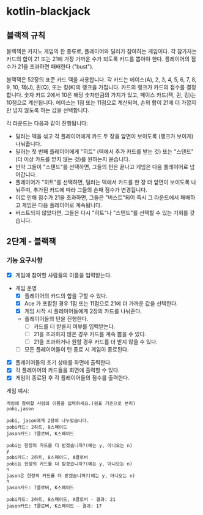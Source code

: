 # kotlin-blackjack

## 블랙잭 규칙

블랙잭은 카지노 게임의 한 종류로, 플레이어와 딜러가 참여하는 게임이다. 각 참가자는 카드의 합이 21 또는 21에 가장 가까운 수가 되도록 카드를 뽑아야 한다.
플레이어의 점수가 21을 초과하면 패배한다 ("bust").

블랙잭은 52장의 표준 카드 덱을 사용합니다. 각 카드는 에이스(A), 2, 3, 4, 5, 6, 7, 8, 9, 10, 잭(J), 퀸(Q), 또는 킹(K)의 랭크을 가집니다.
카드의 랭크가 카드의 점수를 결정합니다. 숫자 카드 2에서 10은 해당 숫자만큼의 가치가 있고, 페이스 카드(잭, 퀸, 킹)는 10점으로 계산됩니다.
에이스는 1점 또는 11점으로 계산되며, 손의 합이 21에 더 가깝지만 넘지 않도록 하는 값을 선택합니다.

각 라운드는 다음과 같이 진행됩니다:

- 딜러는 덱을 섞고 각 플레이어에게 카드 두 장을 앞면이 보이도록 (랭크가 보이게) 나눠줍니다.
- 딜러는 첫 번째 플레이어에게 "히트" (덱에서 추가 카드를 받는 것) 또는 "스탠드" (더 이상 카드를 받지 않는 것)를 원하는지 묻습니다.
- 만약 그들이 "스탠드"를 선택하면, 그들의 턴은 끝나고 게임은 다음 플레이어로 넘어갑니다.
- 플레이어가 "히트"를 선택하면, 딜러는 덱에서 카드를 한 장 더 앞면이 보이도록 나눠주며, 추가된 카드에 따라 그들의 손패 점수가 변경됩니다.
- 이로 인해 점수가 21을 초과하면, 그들은 "버스트"되어 즉시 그 라운드에서 패배하고 게임은 다음 플레이어로 계속됩니다.
- 버스트되지 않았다면, 그들은 다시 "히트"나 "스탠드"를 선택할 수 있는 기회를 갖습니다.

## 2단계 - 블랙잭

### 기능 요구사항

- [x] 게임에 참여할 사람들의 이름을 입력받는다.
- 게임 운영
  - [x] 플레이어의 카드의 합을 구할 수 있다.
  - [x] Ace 가 포함된 경우 1점 또는 11점으로 21에 더 가까운 값을 선택한다.
  - [x] 게임 시작 시 플레이어들에게 2장의 카드를 나눠준다.
  - 플레이어들의 턴을 진행한다.
    - [ ] 카드를 더 받을지 여부를 입력받는다.
    - [ ] 21을 초과하지 않은 경우 카드를 계속 뽑을 수 있다.
    - [ ] 21을 초과하거나 원할 경우 카드를 더 받지 않을 수 있다.
  - [ ] 모든 플레이어들이 턴 종료 시 게임이 종료된다.
- [x] 플레이어들의 초기 상태를 화면에 출력한다.
- [x] 각 플레이어의 카드들을 회면에 출력할 수 있다.
- [x] 게임이 종료된 후 각 플레이어들의 점수를 출력한다.

게임 예시:

```text
게임에 참여할 사람의 이름을 입력하세요.(쉼표 기준으로 분리)
pobi,jason

pobi, jason에게 2장의 나누었습니다.
pobi카드: 2하트, 8스페이드
jason카드: 7클로버, K스페이드

pobi는 한장의 카드를 더 받겠습니까?(예는 y, 아니오는 n)
y
pobi카드: 2하트, 8스페이드, A클로버
pobi는 한장의 카드를 더 받겠습니까?(예는 y, 아니오는 n)
n
jason은 한장의 카드를 더 받겠습니까?(예는 y, 아니오는 n)
n
jason카드: 7클로버, K스페이드

pobi카드: 2하트, 8스페이드, A클로버 - 결과: 21
jason카드: 7클로버, K스페이드 - 결과: 17
```
